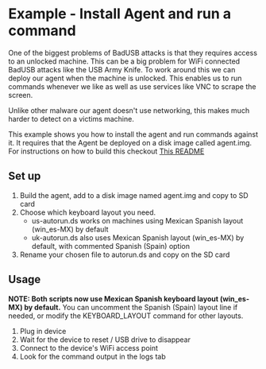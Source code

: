 # Example - Install Agent and run a command

One of the biggest problems of BadUSB attacks is that they requires access to an unlocked machine. This can be a big problem for WiFi connected BadUSB attacks like the USB Army Knife. To work around this we can deploy our agent when the machine is unlocked. This enables us to run commands whenever we like as well as use services like VNC to scrape the screen.

Unlike other malware our agent doesn't use networking, this makes much harder to detect on a victims machine.

This example shows you how to install the agent and run commands against it. It requires that the Agent be deployed on a disk image called agent.img. For instructions on how to build this checkout [This README](../../tools/)

## Set up
1. Build the agent, add to a disk image named agent.img and copy to SD card
1. Choose which keyboard layout you need.
   * us-autorun.ds works on machines using Mexican Spanish layout (win_es-MX) by default
   * uk-autorun.ds also uses Mexican Spanish layout (win_es-MX) by default, with commented Spanish (Spain) option
1. Rename your chosen file to autorun.ds and copy on the SD card

## Usage

**NOTE: Both scripts now use Mexican Spanish keyboard layout (win_es-MX) by default.** You can uncomment the Spanish (Spain) layout line if needed, or modify the KEYBOARD_LAYOUT command for other layouts.

1. Plug in device
2. Wait for the device to reset / USB drive to disappear
3. Connect to the device's WiFi access point
4. Look for the command output in the logs tab